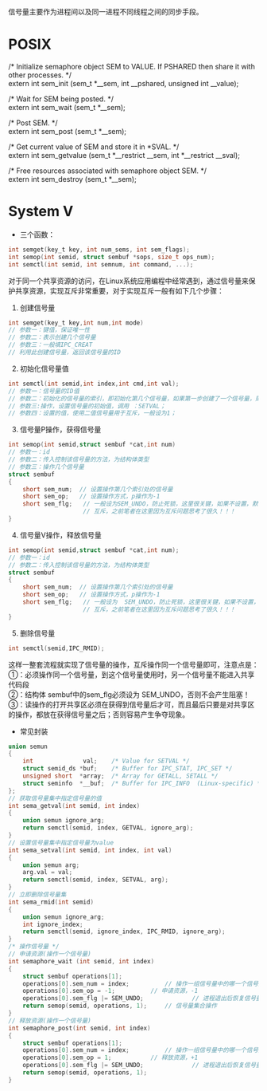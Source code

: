 信号量主要作为进程间以及同一进程不同线程之间的同步手段。  

# POSIX
/* Initialize semaphore object SEM to VALUE.  If PSHARED then share it
   with other processes.  */  
extern int sem_init (sem_t *__sem, int __pshared, unsigned int __value);  

/* Wait for SEM being posted. */  
extern int sem_wait (sem_t *__sem);  

/* Post SEM.  */  
extern int sem_post (sem_t *__sem);  

/* Get current value of SEM and store it in *SVAL.  */  
extern int sem_getvalue (sem_t *__restrict __sem, int *__restrict __sval);  

/* Free resources associated with semaphore object SEM.  */  
extern int sem_destroy (sem_t *__sem);  

# System  V
* 三个函数：
```C
int semget(key_t key, int num_sems, int sem_flags);
int semop(int semid, struct sembuf *sops, size_t ops_num);
int semctl(int semid, int semnum, int command, ...);
```

对于同一个共享资源的访问，在Linux系统应用编程中经常遇到，通过信号量来保护共享资源，实现互斥非常重要，对于实现互斥一般有如下几个步骤：   
1. 创建信号量  
```C
int semget(key_t key,int num,int mode)   
// 参数一：键值，保证唯一性  
// 参数二：表示创建几个信号量  
// 参数三：一般填IPC_CREAT  
// 利用此创建信号量，返回该信号量的ID
```

2. 初始化信号量值 
```C
int semctl(int semid,int index,int cmd,int val);   
// 参数一：信号量的ID值   
// 参数二：初始化的信号量的索引，即初始化第几个信号量，如果第一步创建了一个信号量，则这里索引为 0；   
// 参数三:操作，设置信号量的初始值，调用 ：SETVAL；   
// 参数四：设置的值，使用二值信号量用于互斥，一般设为1；  
```

3. 信号量P操作，获得信号量   
```C
int semop(int semid,struct sembuf *cat,int num)   
// 参数一：id   
// 参数二：传入控制该信号量的方法，为结构体类型   
// 参数三：操作几个信号量  
struct sembuf  
{
    short sem_num;  // 设置操作第几个索引处的信号量  
    short sem_op;   // 设置操作方式，p操作为-1  
    short sem_flg;   // 一般设为SEM_UNDO，防止死锁，这里很关键，如果不设置，默认是IPC_NOWAIT，那么久无法产生
                     // 互斥，之前笔者在这里因为互斥问题思考了很久！！！  
}
```

4. 信号量V操作，释放信号量  
```C
int semop(int semid,struct sembuf *cat,int num);  
// 参数一：id  
// 参数二：传入控制该信号量的方法，为结构体类型  
struct sembuf  
{
    short sem_num;  // 设置操作第几个索引处的信号量  
    short sem_op;   // 设置操作方式，p操作为-1  
    short sem_flg;   // 一般设为  SEM_UNDO，防止死锁，这里很关键，如果不设置，默认是IPC_NOWAIT，那么久无法产生
                     // 互斥，之前笔者在这里因为互斥问题思考了很久！！！  
}
```

5. 删除信号量  
```C
int semctl(semid,IPC_RMID); 
```

这样一整套流程就实现了信号量的操作，互斥操作同一个信号量即可，注意点是：   
①：必须操作同一个信号量，到这个信号量使用时，另一个信号量不能进入共享代码段   
②：结构体 sembuf中的sem_flg必须设为 SEM_UNDO，否则不会产生阻塞！   
③：读操作的打开共享区必须在获得到信号量后才可，而且最后只要是对共享区的操作，都放在获得信号量之后；否则容易产生争夺现象。  

* 常见封装
```C
union semun
{
	int              val;    /* Value for SETVAL */
	struct semid_ds *buf;    /* Buffer for IPC_STAT, IPC_SET */
	unsigned short  *array;  /* Array for GETALL, SETALL */
	struct seminfo  *__buf;  /* Buffer for IPC_INFO	 (Linux-specific) */
};
// 获取信号量集中指定信号量的值
int sema_getval(int semid, int index)
{	
	union semun ignore_arg;
	return semctl(semid, index, GETVAL, ignore_arg);
}
// 设置信号量集中指定信号量为value
int sema_setval(int semid, int index, int val)
{	
	union semun arg;
	arg.val = val;
	return semctl(semid, index, SETVAL, arg);
}
// 立即删除信号量集
int sema_rmid(int semid)
{	
	union semun ignore_arg;
	int ignore_index;
	return semctl(semid, ignore_index, IPC_RMID, ignore_arg);
}
/* 操作信号量 */ 
// 申请资源(操作一个信号量)
int semaphore_wait (int semid, int index)
{
	struct sembuf operations[1];
	operations[0].sem_num = index;			// 操作一组信号量中的哪一个信号量
	operations[0].sem_op = -1;			// 申请资源，-1
	operations[0].sem_flg |= SEM_UNDO;　　　　	     // 进程退出后恢复信号量(成对出现)
	return semop(semid, operations, 1);		// 信号量集合操作
}
// 释放资源(操作一个信号量)
int semaphore_post(int semid, int index)
{
	struct sembuf operations[1];
	operations[0].sem_num = index;			// 操作一组信号量中的哪一个信号量
	operations[0].sem_op = 1;			// 释放资源，+1
	operations[0].sem_flg |= SEM_UNDO;　　　　	     // 进程退出后恢复信号量(成对出现)
	return semop(semid, operations, 1);
}
```
